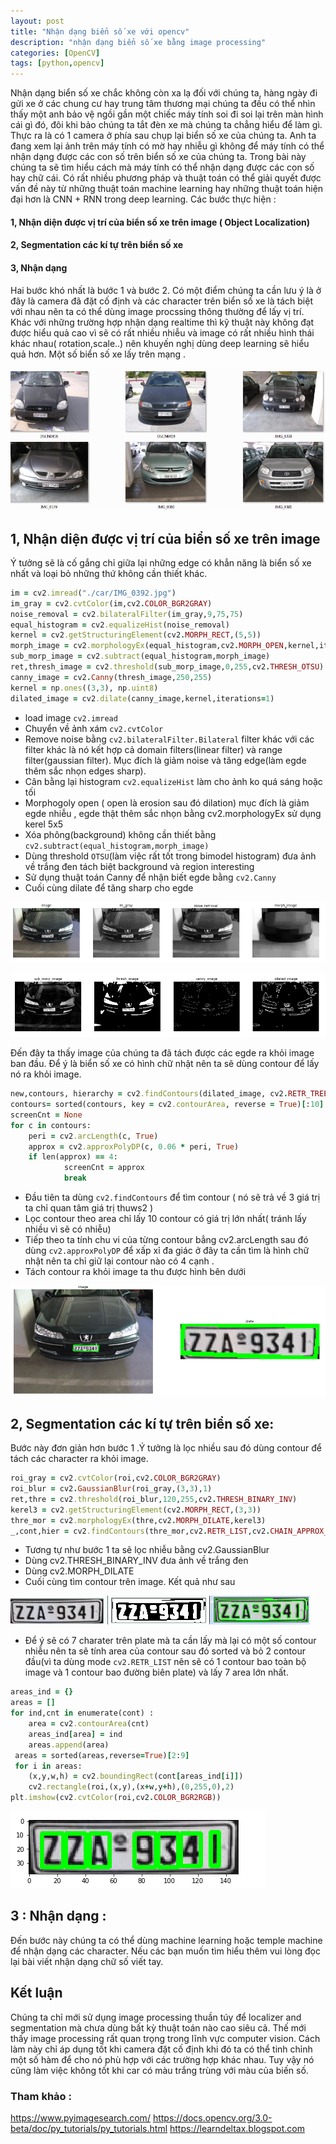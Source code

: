 ```yaml
---
layout: post
title: "Nhận dạng biển số xe với opencv"
description: "nhận dạng biển số xe bằng image processing"
categories: [OpenCV]
tags: [python,opencv]
---
```

Nhận dạng biển số xe chắc không còn xa lạ đối với chúng ta, hàng ngày đi gửi xe ở các chung cư hay trung tâm thương mại chúng ta đều có thể nhìn thấy một anh bảo vệ ngồi gần một chiếc máy tính soi đi soi lại trên màn hình cái gì đó, đôi khi bảo chúng ta tắt đèn xe mà chúng ta chẳng hiểu để làm gì. Thực ra là có 1 camera ở phía sau chụp lại biển số xe của chúng ta. Anh ta đang xem lại ảnh trên máy tính có mờ hay nhiễu gì không để máy tính có thể nhận dạng được các con số trên biển số xe của chúng ta. Trong bài này chúng ta sẽ tìm hiểu cách mà máy tính có thể nhận dạng được các con số hay chữ cái. Có rất nhiều phương pháp và thuật toán có thể giải quyết được vấn đề này từ những thuật toán machine learning hay những thuật toán hiện đại hơn là CNN + RNN trong deep learning.
Các bước thực hiện :
#### 1, Nhận diện được vị trí của biển số xe trên image ( Object Localization)
#### 2, Segmentation các kí tự trên biển số xe
#### 3, Nhận dạng
Hai bước khó nhất là bước 1 và bước 2. Có một điểm chúng ta cần lưu ý là ở đây là camera đã đặt cố định và các character trên biển số xe
là tách biệt với nhau nên ta có thể dùng image procssing thông thường để lấy vị trí. Khác với những trường hợp nhận dạng realtime thì kỹ
thuật này không đạt được hiểu quả cao vì sẽ có rất nhiều nhiễu và image có rất nhiều hình thái khác nhau( rotation,scale..) nên khuyến nghị dùng deep learning sẽ hiểu quả hơn.
Một số biển số xe lấy trên mạng .


![car](/assets/images/image1.jpg)
## 1, Nhận diện được vị trí của biển số xe trên image
Ý tưởng sẽ là cố gắng chỉ giữa lại những edge có khẳn năng là biển số xe nhất và loại bỏ những thứ không cần thiết khác.
~~~ ruby
im = cv2.imread("./car/IMG_0392.jpg")
im_gray = cv2.cvtColor(im,cv2.COLOR_BGR2GRAY)
noise_removal = cv2.bilateralFilter(im_gray,9,75,75)
equal_histogram = cv2.equalizeHist(noise_removal)
kernel = cv2.getStructuringElement(cv2.MORPH_RECT,(5,5))
morph_image = cv2.morphologyEx(equal_histogram,cv2.MORPH_OPEN,kernel,iterations=20)
sub_morp_image = cv2.subtract(equal_histogram,morph_image)
ret,thresh_image = cv2.threshold(sub_morp_image,0,255,cv2.THRESH_OTSU)
canny_image = cv2.Canny(thresh_image,250,255)
kernel = np.ones((3,3), np.uint8)
dilated_image = cv2.dilate(canny_image,kernel,iterations=1)
~~~
* load image `cv2.imread`
* Chuyển về ảnh xám `cv2.cvtColor`
* Remove noise bằng `cv2.bilateralFilter.Bilateral` filter khác với các filter khác là nó kết hợp cả domain filters(linear filter) và
 range filter(gaussian filter). Mục đích là giảm noise và tăng edge(làm egde thêm sắc nhọn edges sharp).
 * Cân bằng lại histogram `cv2.equalizeHist` làm cho ảnh ko quá sáng hoặc tối 
 * Morphogoly open ( open là erosion sau đó dilation) mục đích là giảm egde nhiễu , egde thật thêm sắc nhọn bằng cv2.morphologyEx sử dụng kerel 5x5
 * Xóa phông(background) không cần thiết bằng `cv2.subtract(equal_histogram,morph_image)`
 * Dùng threshold `OTSU`(làm việc rất tốt trong bimodel histogram) đưa ảnh về trắng đen tách biệt background và region interesting
 * Sử dụng thuật toán Canny để nhận biết egde bằng `cv2.Canny`
 * Cuối cùng dilate để tăng sharp cho egde
 
 ![car1](/assets/images/car1.jpg)
 
 ![car2](/assets/images/car2.jpg)
 
Đến đây ta thấy image của chúng ta đã tách được các egde ra khỏi image ban đầu. Để ý là biển số xe có hình chữ nhật nên ta sẽ dùng contour để lấy nó ra khỏi image.
~~~ ruby
new,contours, hierarchy = cv2.findContours(dilated_image, cv2.RETR_TREE, cv2.CHAIN_APPROX_SIMPLE)
contours= sorted(contours, key = cv2.contourArea, reverse = True)[:10]
screenCnt = None
for c in contours:
    peri = cv2.arcLength(c, True)
    approx = cv2.approxPolyDP(c, 0.06 * peri, True) 
    if len(approx) == 4:
            screenCnt = approx
            break
~~~
* Đầu tiên ta dùng `cv2.findContours` để tìm contour ( nó sẽ trả về 3 giá trị ta chỉ quan tâm giá trị thuws2 )
* Lọc contour theo area chỉ lấy 10 contour có giá trị lớn nhất( tránh lấy nhiều vì sẽ có nhiễu)
* Tiếp theo ta tính chu vi của từng contour bẳng cv2.arcLength sau đó dùng `cv2.approxPolyDP` để xấp xỉ đa giác ở đây ta cần tìm là hình chữ nhật nên ta chỉ giữ lại contour nào có 4 cạnh .
* Tách contour ra khỏi image ta thu được hình bên dưới

![plate](/assets/images/plate.jpg)

## 2, Segmentation các kí tự trên biển số xe:
Bước này đơn giản hơn bước 1 .Ý tưởng là lọc nhiều sau đó dùng contour để tách các character ra khỏi image.
~~~ ruby
roi_gray = cv2.cvtColor(roi,cv2.COLOR_BGR2GRAY)
roi_blur = cv2.GaussianBlur(roi_gray,(3,3),1)
ret,thre = cv2.threshold(roi_blur,120,255,cv2.THRESH_BINARY_INV)
kerel3 = cv2.getStructuringElement(cv2.MORPH_RECT,(3,3))
thre_mor = cv2.morphologyEx(thre,cv2.MORPH_DILATE,kerel3)
_,cont,hier = cv2.findContours(thre_mor,cv2.RETR_LIST,cv2.CHAIN_APPROX_SIMPLE)
~~~
* Tương tự như bước 1 ta sẽ lọc nhiễu bằng cv2.GaussianBlur
* Dùng cv2.THRESH_BINARY_INV đưa ảnh về trắng đen
* Dùng cv2.MORPH_DILATE 
* Cuối cùng tìm contour trên image. Kết quả như sau

![contour](/assets/images/contour.jpg)

* Để ý sẽ có 7 charater trên plate mà ta cần lấy mà lại có một số contour nhiễu nên ta sẽ tính area của contour sau đó sorted và bỏ 2 contour đầu(vì ta dùng mode `cv2.RETR_LIST` nên sẽ có 1 contour bao toàn bộ image và 1 contour bao đường biên plate) và lấy 7 area lớn nhất.
~~~ ruby
areas_ind = {}
areas = []
for ind,cnt in enumerate(cont) :
    area = cv2.contourArea(cnt)
    areas_ind[area] = ind
    areas.append(area)
 areas = sorted(areas,reverse=True)[2:9]
 for i in areas:
    (x,y,w,h) = cv2.boundingRect(cont[areas_ind[i]])
    cv2.rectangle(roi,(x,y),(x+w,y+h),(0,255,0),2)
plt.imshow(cv2.cvtColor(roi,cv2.COLOR_BGR2RGB))
~~~
![final](/assets/images/final.jpg)

## 3 : Nhận dạng : 
Đến bước này chúng ta có thể dùng machine learning hoặc temple machine để nhận dạng các character. Nếu các bạn muốn tìm hiểu thêm vui lòng đọc lại bài viết nhận dạng chữ số viết tay.

## Kết luận
Chúng ta chỉ mới sử dụng image processing thuần túy để localizer and segmentation mà chưa dùng bất kỳ thuật toán nào cao siêu cả. Thế mới thấy image processing rất quan trọng trong lĩnh vực computer vision. Cách làm này chỉ áp dụng tốt khi camera đặt cố định khi đó ta có thể tinh chỉnh một số hàm để cho nó phù hợp với các trường hợp khác nhau. Tuy vậy nó cũng làm việc không tốt khi car có màu trắng trùng với màu của biến số. 
### Tham khảo :
https://www.pyimagesearch.com/
https://docs.opencv.org/3.0-beta/doc/py_tutorials/py_tutorials.html
https://learndeltax.blogspot.com

